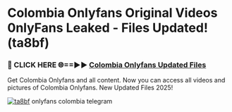 # Colombia Onlyfans Original Videos 0nlyFans Leaked - Files Updated! (ta8bf)

<h3>🔴 CLICK HERE 🌐==►► <a href="https://tinyurl.com/2wckxsce" rel="nofollow">Colombia Onlyfans Updated Files</a></h3>

Get Colombia Onlyfans and all content. Now you can access all videos and pictures of Colombia Onlyfans. New Updated Files 2025!

[![ta8bf](https://i.imgur.com/AFduVYN.gif)](https://tinyurl.com/2wckxsce)
onlyfans colombia telegram